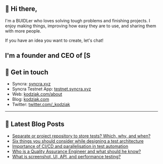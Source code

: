 ## 👋 Hi there, #

I'm a BUIDLer who loves solving tough problems and finishing projects. I enjoy making things, improving how easy they are to use, and sharing them with more people.

If you have an idea you want to create, let's chat!

I'm a founder and CEO of [S
--- 

## 🌌 Get in touch 

- Syncra: [syncra.xyz](https://syncra.xyz)
- Syncra Testnet App: [testnet.syncra.xyz](https://testnet.syncra.xyz)
- Web: [kodziak.com/about](https://kodziak.com/about) 
- Blog: [kodziak.com](https://kodziak.com) 
- Twitter: [twitter.com/_kodziak](https://twitter.com/_kodziak) 
  
--- 

## 📕 Latest Blog Posts 

<!-- BLOG-POST-LIST:START -->
- [Separate or project repository to store tests? Which, why, and when?](https://kodziak.com/blog/separate-or-project-repository-to-store-tests-which-why-and-when)
- [Six things you should consider while designing a test architecture](https://kodziak.com/blog/six-things-you-should-consider-while-designing-a-test-architecture)
- [Importance of CI/CD and parallelisation in test automation](https://kodziak.com/blog/importance-of-ci-cd-and-parallelisation-in-test-automation)
- [Who is a Quality Assurance Engineer and what should he know?](https://kodziak.com/blog/who-is-a-qa-engineer-and-what-should-he-know)
- [What is screenshot, UI, API, and performance testing?](https://kodziak.com/blog/what-is-screenshot-ui-api-performance-testing)
<!-- BLOG-POST-LIST:END -->

